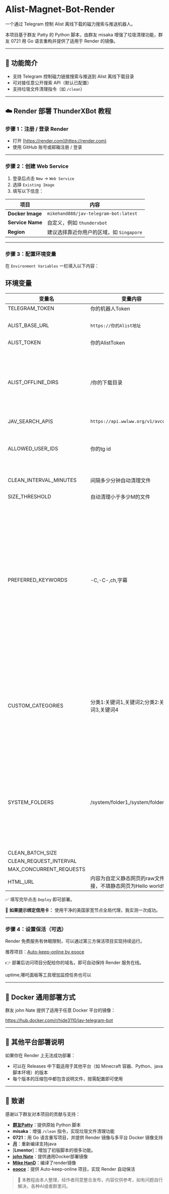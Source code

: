 # Alist-Magnet-Bot-Render

一个通过 Telegram 控制 Alist 离线下载的磁力搜索与推送机器人。

本项目基于群友 Patty 的 Python 脚本，由群友 misaka 增强了垃圾清理功能，群友 0721 用 Go 语言重构并提供了适用于 Render 的镜像。

---

## 🚀 功能简介
- 支持 Telegram 控制磁力链接搜索与推送到 Alist 离线下载目录
- 可对接任意公开搜索 API（默认已配置）
- 支持垃圾文件清理指令（如 `/clean`）

---

## ☁️ Render 部署 ThunderXBot 教程

### 步骤 1：注册 / 登录 Render
- 打开 [https://render.com](https://render.com)
- 使用 GitHub 账号或邮箱注册 / 登录

---

### 步骤 2：创建 Web Service

1. 登录后点击 `New` → `Web Service`
2. 选择 `Existing Image`
3. 填写以下信息：

| 项目         | 内容 |
|--------------|------|
| **Docker Image** | `mikehand888/jav-telegram-bot:latest` |
| **Service Name** | 自定义，例如 `thunderxbot` |
| **Region**       | 建议选择靠近你用户的区域，如 `Singapore` |

---

### 步骤 3：配置环境变量

在 `Environment Variables` 一栏填入以下内容：
## 环境变量
  | 变量名       | 变量内容  |默认值|说明|
  | ------------ | ------   |-----|---|
  |TELEGRAM_TOKEN|你的机器人Token|
  |ALIST_BASE_URL|`https://你的Alist地址`||不带/结尾|
  |ALIST_TOKEN|你的AlistToken|
  |ALIST_OFFLINE_DIRS|/你的下载目录||可以多个下载目录，用英文逗号分开|
  |JAV_SEARCH_APIS|`https://api.wwlww.org/v1/avcode/`|
  |ALLOWED_USER_IDS|你的tg id||多个ID,用英文逗号分开|
  |CLEAN_INTERVAL_MINUTES|间隔多少分钟自动清理文件|60（分钟）|
  |SIZE_THRESHOLD|自动清理小于多少M的文件|150（MB）|
  |PREFERRED_KEYWORDS|-C,-C-,ch,字幕||关键词不区分大小写（如 -C 会匹配 -c 或 -C），如果不需要优先级关键词可留空。|
  |CUSTOM_CATEGORIES|分类1:关键词1,关键词2;分类2:关键词3,关键词4||自定义分类，番号匹配完毕之后匹配自定义分类，可留空。|
  |SYSTEM_FOLDERS|/system/folder1,/system/folder2||这些文件夹在清理过程中将被保护，不会被删除或修改|
  |CLEAN_BATCH_SIZE||500|
  |CLEAN_REQUEST_INTERVAL||0.2|
  |MAX_CONCURRENT_REQUESTS||20|
  |HTML_URL|内容为自定义静态网页的raw文件链接，不填静态网页为Hello world!|

✅ 填写完毕点击 `Deploy` 即可部署。

📌 **如果提示绑定信用卡：**
使用干净的美国家宽节点全局代理，我实测一次成功。

---

### 步骤 4：设置保活（可选）

Render 免费服务有休眠限制，可以通过第三方保活项目实现持续运行。

推荐项目：[Auto-keep-online by eooce](https://github.com/eooce/Auto-keep-online)

👉 部署后访问项目分配给你的域名，即可自动保持 Render 服务在线。

uptime,哪吒面板等工具增加监控任务也可以

---

## 🐳 Docker 通用部署方式

群友 john Nate 提供了适用于任意 Docker 平台的镜像：

https://hub.docker.com/r/hide3110/jav-telegram-bot

---

## 🧩 其他平台部署说明

如果你在 Render 上无法成功部署：

- 可以在 Releases 中下载适用于其他平台（如 Minecraft 容器、Python、java脚本环境）的版本  
- 每个版本的压缩包中都包含说明文件，按需配置即可使用

---

## 🙏 致谢

感谢以下群友对本项目的贡献与支持：

- [**群友Patty**](https://t.me/joinchat/GZxTslH80phQbAR0bglMMA)：提供原始 Python 脚本  
- **misaka**：增强 `/clean` 指令，实现垃圾文件清理功能  
- **0721**：用 Go 语言重写项目，并提供 Render 镜像与多平台 Docker 镜像支持
- [**月**](https://github.com/yyyr-otz)：重新编译支持java
- [**Lmentor**]：增加了初版脚本的很多功能。
- [**john Nate**](https://hub.docker.com/r/hide3110/jav-telegram-bot)：提供通用Docker部署镜像
- [**Mike HanD**](https://github.com/Kaiser-Ryo/jav-telegram-bot)：编译了render镜像
- [**eooce**](https://github.com/eooce)：提供 Auto-keep-online 项目，实现 Render 自动保活

> 📌 本教程由本人整理，经作者同意整合发布，内容仅供参考，如有问题自行解决，各种AI或者群里问。
